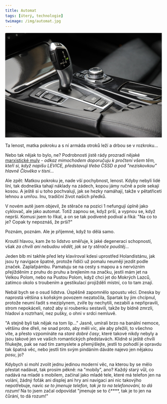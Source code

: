 ```yaml
---
title: Automat
tags: [úterý, technologie]
twimage: /img/automat.jpg
---
```


![cover](/img/automat.jpg)

Ta lenost, matka pokroku
a s ní armáda otroků
leží a drbou se v rozkroku...

Nebo tak nějak to bylo, ne? Podrobnosti jistě rády prozradí nějaké [marxistické muly](https://www.konfrontace.com/) - _odkaz mimochodem doporučuju k pročtení všem těm, kteří si, když napíšu LEVICE, představují třeba ČSSD a pod "neziskovkou" hlavně Člověka v tísni..._

Ale zpět: Matkou pokroku je, nade vší pochybnost, lenost. Kdyby nebyli lidé líní, tak dodneška tahají náklady na zádech, kopou jámy ručně a pole sekají kosou. A ještě si u toho pochvalují, jak se hezky namáhají, takže v pětatřiceti lehnou a umřou. Inu, tradiční život našich předků.

V novém autě jsem objevil, že stěrače na pozici 1 nefungují úplně jako cyklovač, ale jako automat. Totiž zapnou se, když prší, a vypnou se, když neprší. Komusi jsem to říkal, a on se tak podiveně podíval a říká: "Na co to je? Copak ty nepoznáš, že prší?"

Poznám, poznám. Ale je příjemné, když to dělá samo.

Kroutil hlavou, kam že to lidstvo směřuje, k jaké degeneraci schopností, však _za chvíli ani nebudou vědět, jak se ty stěrače pouštěj..._

Jeden blb mi takhle před lety klavíroval kdesi uprostřed Holandistánu, jak jsou ty navigace špatné, protože řidiči už pomalu neumějí jezdit podle značek. Zaplaťpámbu. Pamatuju se na cesty s mapou a s nervózním přejížděním z pruhu do pruhu a brejlením na značku, jestli mám jet na Velkou Polom, nebo na Pustou Polom, když chci jet do Mokrých Lazců, zatímco okolo s troubením a gestikulací projižděli místní, co to tam znají.

Nebál bych se o osud lidstva. Úspěšně zapomnělo spoustu věcí. Dneska by naprostá většina s koňským povozem nezatočila, Spartak by jim chcípnul, protože neumí řadit s meziplynem, zvíře by nechytili, nezabili a nepřipravili, strom nepokáceli, natož aby si roubenku sestavili, takže by bídně zmrzli, hladoví a roztrhaní, nez pušky, o ohni v srdci nemluvě.

"A stejně byli tak nějak na tom líp..." Jasně, umírali brzo na banální nemoce, většinu dne dřeli, ne snad proto, aby měli víc, ale aby přežili, to všechno víte, a přesto vzpomínáte na _staré dobré časy_, které takové nikdy nebyly a jsou takové jen ve vašich romantických představách. Klidně si ještě chvíli fňukejte, pak se nad tím zamyslete a přemýšlejte, jestli to pohodlí je opravdu tak špatná věc, nebo jestli tím svým pindáním dáváte najevo jen nějakou _posu_, jo?

Kdybych si mohl zvolit jednu jedinou moderní věc, na kterou by se mělo přestat nadávat, tak prosím pěkně: na "mobily", ano? Každý starý vůl, co nadává na mladé s mobilem, začínal jako mladé tele, které má telefon jen na volání, žádný foťák ani displej ani hry ani navigaci ani nic takovýho nepotřebuje, navíc _se to jmenuje telefon, tak je to na telefonování, to dá rozum!_ Na to jsem začal odpovídat "jmenuje se to č****, tak je to jen na čůrání, to dá rozum!"